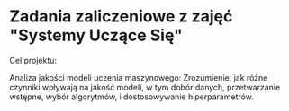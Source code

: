 # Zadania zaliczeniowe z zajęć "Systemy Uczące Się"
Cel projektu:

Analiza jakości modeli uczenia maszynowego: Zrozumienie, jak różne czynniki wpływają na jakość modeli, 
w tym dobór danych, przetwarzanie wstępne, wybór algorytmów, i dostosowywanie hiperparametrów.
